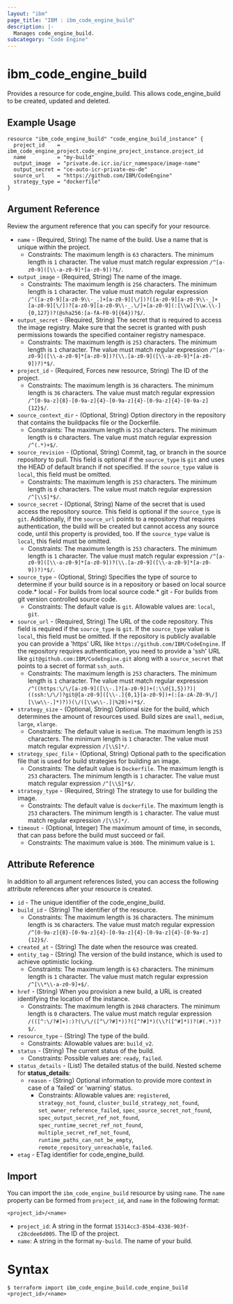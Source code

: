 ```yaml
---
layout: "ibm"
page_title: "IBM : ibm_code_engine_build"
description: |-
  Manages code_engine_build.
subcategory: "Code Engine"
---
```


# ibm_code_engine_build

Provides a resource for code_engine_build. This allows code_engine_build to be created, updated and deleted.

## Example Usage

```hcl
resource "ibm_code_engine_build" "code_engine_build_instance" {
  project_id    = ibm_code_engine_project.code_engine_project_instance.project_id
  name          = "my-build"
  output_image  = "private.de.icr.io/icr_namespace/image-name"
  output_secret = "ce-auto-icr-private-eu-de"
  source_url    = "https://github.com/IBM/CodeEngine"
  strategy_type = "dockerfile"
}
```

## Argument Reference

Review the argument reference that you can specify for your resource.

* `name` - (Required, String) The name of the build. Use a name that is unique within the project.
  * Constraints: The maximum length is `63` characters. The minimum length is `1` character. The value must match regular expression `/^[a-z0-9]([\\-a-z0-9]*[a-z0-9])?$/`.
* `output_image` - (Required, String) The name of the image.
  * Constraints: The maximum length is `256` characters. The minimum length is `1` character. The value must match regular expression `/^([a-z0-9][a-z0-9\\-_.]+[a-z0-9][\/])?([a-z0-9][a-z0-9\\-_]+[a-z0-9][\/])?[a-z0-9][a-z0-9\\-_.\/]+[a-z0-9](:[\\w][\\w.\\-]{0,127})?(@sha256:[a-fA-F0-9]{64})?$/`.
* `output_secret` - (Required, String) The secret that is required to access the image registry. Make sure that the secret is granted with push permissions towards the specified container registry namespace.
  * Constraints: The maximum length is `253` characters. The minimum length is `1` character. The value must match regular expression `/^[a-z0-9]([\\-a-z0-9]*[a-z0-9])?(\\.[a-z0-9]([\\-a-z0-9]*[a-z0-9])?)*$/`.
* `project_id` - (Required, Forces new resource, String) The ID of the project.
  * Constraints: The maximum length is `36` characters. The minimum length is `36` characters. The value must match regular expression `/^[0-9a-z]{8}-[0-9a-z]{4}-[0-9a-z]{4}-[0-9a-z]{4}-[0-9a-z]{12}$/`.
* `source_context_dir` - (Optional, String) Option directory in the repository that contains the buildpacks file or the Dockerfile.
  * Constraints: The maximum length is `253` characters. The minimum length is `0` characters. The value must match regular expression `/^(.*)+$/`.
* `source_revision` - (Optional, String) Commit, tag, or branch in the source repository to pull. This field is optional if the `source_type` is `git` and uses the HEAD of default branch if not specified. If the `source_type` value is `local`, this field must be omitted.
  * Constraints: The maximum length is `253` characters. The minimum length is `0` characters. The value must match regular expression `/^[\\S]*$/`.
* `source_secret` - (Optional, String) Name of the secret that is used access the repository source. This field is optional if the `source_type` is `git`. Additionally, if the `source_url` points to a repository that requires authentication, the build will be created but cannot access any source code, until this property is provided, too. If the `source_type` value is `local`, this field must be omitted.
  * Constraints: The maximum length is `253` characters. The minimum length is `1` character. The value must match regular expression `/^[a-z0-9]([\\-a-z0-9]*[a-z0-9])?(\\.[a-z0-9]([\\-a-z0-9]*[a-z0-9])?)*$/`.
* `source_type` - (Optional, String) Specifies the type of source to determine if your build source is in a repository or based on local source code.* local - For builds from local source code.* git - For builds from git version controlled source code.
  * Constraints: The default value is `git`. Allowable values are: `local`, `git`.
* `source_url` - (Required, String) The URL of the code repository. This field is required if the `source_type` is `git`. If the `source_type` value is `local`, this field must be omitted. If the repository is publicly available you can provide a 'https' URL like `https://github.com/IBM/CodeEngine`. If the repository requires authentication, you need to provide a 'ssh' URL like `git@github.com:IBM/CodeEngine.git` along with a `source_secret` that points to a secret of format `ssh_auth`.
  * Constraints: The maximum length is `253` characters. The minimum length is `1` character. The value must match regular expression `/^((https:\/\/[a-z0-9]([\\-.]?[a-z0-9])+(:\\d{1,5})?)|((ssh:\/\/)?git@[a-z0-9]([\\-.]{0,1}[a-z0-9])+(:[a-zA-Z0-9\/][\\w\\-.]*)?))(\/([\\w\\-.]|%20)+)*$/`.
* `strategy_size` - (Optional, String) Optional size for the build, which determines the amount of resources used. Build sizes are `small`, `medium`, `large`, `xlarge`.
  * Constraints: The default value is `medium`. The maximum length is `253` characters. The minimum length is `1` character. The value must match regular expression `/[\\S]*/`.
* `strategy_spec_file` - (Optional, String) Optional path to the specification file that is used for build strategies for building an image.
  * Constraints: The default value is `Dockerfile`. The maximum length is `253` characters. The minimum length is `1` character. The value must match regular expression `/^[\\S]*$/`.
* `strategy_type` - (Required, String) The strategy to use for building the image.
  * Constraints: The default value is `dockerfile`. The maximum length is `253` characters. The minimum length is `1` character. The value must match regular expression `/[\\S]*/`.
* `timeout` - (Optional, Integer) The maximum amount of time, in seconds, that can pass before the build must succeed or fail.
  * Constraints: The maximum value is `3600`. The minimum value is `1`.

## Attribute Reference

In addition to all argument references listed, you can access the following attribute references after your resource is created.

* `id` - The unique identifier of the code_engine_build.
* `build_id` - (String) The identifier of the resource.
  * Constraints: The maximum length is `36` characters. The minimum length is `36` characters. The value must match regular expression `/^[0-9a-z]{8}-[0-9a-z]{4}-[0-9a-z]{4}-[0-9a-z]{4}-[0-9a-z]{12}$/`.
* `created_at` - (String) The date when the resource was created.
* `entity_tag` - (String) The version of the build instance, which is used to achieve optimistic locking.
  * Constraints: The maximum length is `63` characters. The minimum length is `1` character. The value must match regular expression `/^[\\*\\-a-z0-9]+$/`.
* `href` - (String) When you provision a new build,  a URL is created identifying the location of the instance.
  * Constraints: The maximum length is `2048` characters. The minimum length is `0` characters. The value must match regular expression `/(([^:\/?#]+):)?(\/\/([^\/?#]*))?([^?#]*)(\\?([^#]*))?(#(.*))?$/`.
* `resource_type` - (String) The type of the build.
  * Constraints: Allowable values are: `build_v2`.
* `status` - (String) The current status of the build.
  * Constraints: Possible values are: `ready`, `failed`.
* `status_details` - (List) The detailed status of the build.
Nested scheme for **status_details**:
	* `reason` - (String) Optional information to provide more context in case of a 'failed' or 'warning' status.
	  * Constraints: Allowable values are: `registered`, `strategy_not_found`, `cluster_build_strategy_not_found`, `set_owner_reference_failed`, `spec_source_secret_not_found`, `spec_output_secret_ref_not_found`, `spec_runtime_secret_ref_not_found`, `multiple_secret_ref_not_found`, `runtime_paths_can_not_be_empty`, `remote_repository_unreachable`, `failed`.
* `etag` - ETag identifier for code_engine_build.

## Import

You can import the `ibm_code_engine_build` resource by using `name`.
The `name` property can be formed from `project_id`, and `name` in the following format:

```
<project_id>/<name>
```
* `project_id`: A string in the format `15314cc3-85b4-4338-903f-c28cdee6d005`. The ID of the project.
* `name`: A string in the format `my-build`. The name of your build.

# Syntax
```
$ terraform import ibm_code_engine_build.code_engine_build <project_id>/<name>
```
